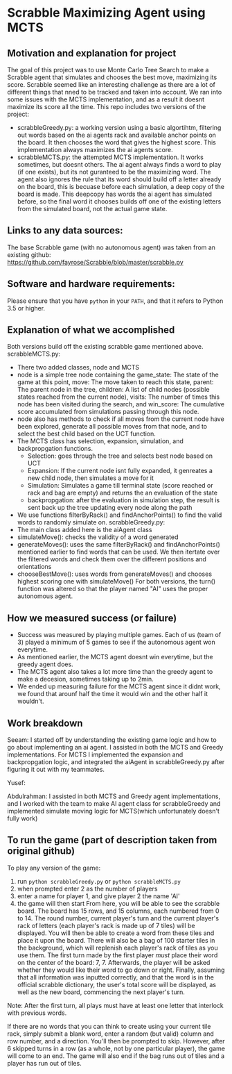 # Scrabble Maximizing Agent using MCTS

## Motivation and explanation for project
The goal of this project was to use Monte Carlo Tree Search to make a Scrabble agent that simulates and chooses the best move, maximizing its score. Scrabble seemed like an interesting challenge as there are a lot of different things that nned to be tracked and taken into account. We ran into some issues with the MCTS implementation, and as a result it doesnt maximize its score all the time. This repo includes two versions of the project:
  - scrabbleGreedy.py: a working version using a basic algortihtm, filtering out words based on the ai agents rack and available anchor points on the board. It then chooses the word that gives the highest score. This implementation always maximizes the ai agents score.
  - scrabbleMCTS.py: the attempted MCTS implementation. It works sometimes, but doesnt others. The ai agent always finds a word to play (if one exists), but its not guranteed to be the maximizing word. The agent also ignores the rule that its word should build off a letter already on the board, this is becuase before each simulation, a deep copy of the board is made. This deepcopy has words the ai agent has simulated before, so the final word it chooses builds off one of the existing letters from the simulated board, not the actual game state.

## Links to any data sources:
The base Scrabble game (with no autonomous agent) was taken from an existing github: https://github.com/fayrose/Scrabble/blob/master/scrabble.py

## Software and hardware requirements:
Please ensure that you have `python` in your `PATH`, and that it refers to Python 3.5 or higher.

## Explanation of what we accomplished
Both versions build off the existing scrabble game mentioned above.
scrabbleMCTS.py:
  - There two added classes, node and MCTS
  - node is a simple tree node containing the game_state: The state of the game at this point, move: The move taken to reach this state, parent: The parent node in the tree, children: A list of child nodes (possible states reached from the current node), visits: The number of times this node has been visited during the search, and win_score: The cumulative score accumulated from simulations passing through this node.
  - node also has methods to check if all moves from the current node have been explored, generate all possible moves from that node, and to select the best child based on the UCT function.
  - The MCTS class has selection, expansion, simulation, and backpropgation functions.
    - Selection: goes through the tree and selects best node based on UCT
    - Expansion: If the current node isnt fully expanded, it genreates a new child node, then simulates a move for it
    - Simulation: Simulates a game till terminal state (score reached or rack and bag are empty) and returns the an evaluation of the state
    - backpropgation: after the evaluation in simulation step, the result is sent back up the tree updating every node along the path
  - We use functions filterByRack() and findAnchorPoints() to find the valid words to randomly simulate on.
scrabbleGreedy.py:
  - The main class added here is the aiAgent class
  - simulateMove(): checks the validity of a word generated
  - generateMoves(): uses the same filterByRack() and findAnchorPoints() mentioned earlier to find words that can be used. We then itertate over the filtered words and check them over the different positions and orientations
  - chooseBestMove(): uses words from generateMoves() and chooses highest scoring one with simulateMove()
For both versions, the turn() function was altered so that the player named "AI" uses the proper autonomous agent. 

## How we measured success (or failure)
  - Success was measured by playing multiple games. Each of us (team of 3) played a minimum of 5 games to see if the autonomous agent won everytime.
  - As mentioned earlier, the MCTS agent doesnt win everytime, but the greedy agent does.
  - The MCTS agent also takes a lot more time than the greedy agent to make a decesion, sometimes taking up to 2min.
  - We ended up measuring failure for the MCTS agent since it didnt work, we found that arounf half the time it would win and the other half it wouldn't.

## Work breakdown

Seeam: I started off by understanding the existing game logic and how to go about implementing an ai agent. I assisted in both the MCTS and Greedy implementations. For MCTS I implemented the expansion and backpropgation logic, and integrated the aiAgent in scrabbleGreedy.py after figuring it out with my teammates. 

Yusef: 


Abdulrahman: I assisted in both MCTS and Greedy agent implementations, and I worked with the team to make AI agent class for scrabbleGreedy and implemented simulate moving logic for MCTS(which unfortunately doesn't fully work)



## To run the game (part of description taken from original github)
To play any version of the game:
  1) run `python scrabbleGreedy.py` or `python scrabbleMCTS.py`
  2) when prompted enter 2 as the number of players
  3) enter a name for player 1, and give player 2 the name 'AI'
  4) the game will then start
From here, you will be able to see the scrabble board. The board has 15 rows, and 15 columns, each numbered from 0 to 14. 
The round number, current player's turn and the current player's rack of letters (each player's rack is made up of 7 tiles) will be displayed. You will then be able to create a word from these tiles and place it upon the board. There will also be a bag of 100 starter tiles in the background, which will replenish each player's rack of tiles as you use them. The first turn made by the first player *must* place their word on the center of the board: 7, 7. Afterwards, the player will be asked whether they would like their word to go down or right. Finally, assuming that all information was inputted correctly, and that the word is in the official scrabble dictionary, the user's total score will be displayed, as well as the new board, commencing the next player's turn.

Note: After the first turn, all plays must have at least one letter that interlock with previous words. 

If there are no words that you can think to create using your current tile rack, simply submit a blank word, enter a random (but valid) column and row number, and a direction. You'll then be prompted to skip. However, after 6 skipped turns in a row (as a whole, not by one particular player), the game will come to an end. The game will also end if the bag runs out of tiles and a player has run out of tiles. 
